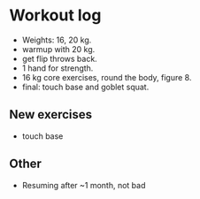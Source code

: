 # Workout log

- Weights: 16, 20 kg.
- warmup with 20 kg.
- get flip throws back.
- 1 hand for strength.
- 16 kg core exercises, round the body, figure 8.
- final: touch base and goblet squat.

## New exercises

- touch base

## Other

- Resuming after ~1 month, not bad
